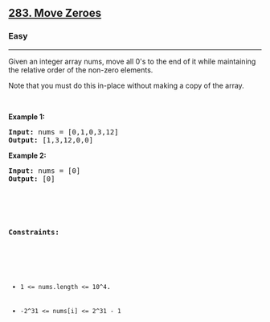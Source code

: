 <h2><a href="https://leetcode.com/problems/move-zeroes/">283. Move Zeroes
</a></h2><h3>Easy</h3><hr><div><p>Given an integer array nums, move all 0's to the end of it while maintaining the relative order of the non-zero elements.

Note that you must do this in-place without making a copy of the array.

<p>&nbsp;</p>
<p><strong>Example 1:</strong></p>
<pre><strong>Input:</strong> nums = [0,1,0,3,12]
<strong>Output:</strong> [1,3,12,0,0]
</pre>

<p><strong>Example 2:</strong></p>
<pre><strong>Input:</strong> nums = [0]
<strong>Output:</strong> [0]

<p>&nbsp;</p>
<p><strong>Constraints:</strong></p>

<ul>
	<li><code>1 <= nums.length <= 10^4</code>.</li>
	<li><code>-2^31 <= nums[i] <= 2^31 - 1</code></li>
</ul>
</div>